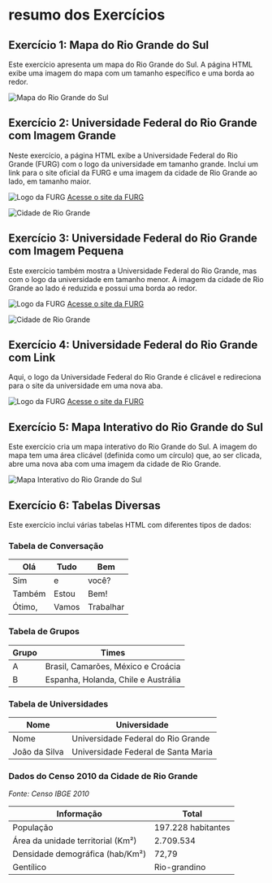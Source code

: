 # resumo dos Exercícios

## Exercício 1: Mapa do Rio Grande do Sul

Este exercício apresenta um mapa do Rio Grande do Sul. A página HTML exibe uma imagem do mapa com um tamanho específico e uma borda ao redor.

![Mapa do Rio Grande do Sul](figuras/mapa.jpg)

## Exercício 2: Universidade Federal do Rio Grande com Imagem Grande

Neste exercício, a página HTML exibe a Universidade Federal do Rio Grande (FURG) com o logo da universidade em tamanho grande. Inclui um link para o site oficial da FURG e uma imagem da cidade de Rio Grande ao lado, em tamanho maior.

![Logo da FURG](figuras/logofurg1.png)
[Acesse o site da FURG](https://www.furg.br/)

![Cidade de Rio Grande](figuras/cidade.JPG)

## Exercício 3: Universidade Federal do Rio Grande com Imagem Pequena

Este exercício também mostra a Universidade Federal do Rio Grande, mas com o logo da universidade em tamanho menor. A imagem da cidade de Rio Grande ao lado é reduzida e possui uma borda ao redor.

![Logo da FURG](figuras/logofurg1.png)
[Acesse o site da FURG](https://www.furg.br/)

![Cidade de Rio Grande](figuras/cidade.JPG)

## Exercício 4: Universidade Federal do Rio Grande com Link

Aqui, o logo da Universidade Federal do Rio Grande é clicável e redireciona para o site da universidade em uma nova aba.

![Logo da FURG](figuras/logofurg1.png)
[Acesse o site da FURG](https://www.furg.br/)

## Exercício 5: Mapa Interativo do Rio Grande do Sul

Este exercício cria um mapa interativo do Rio Grande do Sul. A imagem do mapa tem uma área clicável (definida como um círculo) que, ao ser clicada, abre uma nova aba com uma imagem da cidade de Rio Grande.

![Mapa Interativo do Rio Grande do Sul](figuras/mapa.jpg)

## Exercício 6: Tabelas Diversas

Este exercício inclui várias tabelas HTML com diferentes tipos de dados:

### Tabela de Conversação

| Olá    | Tudo | Bem    |
|--------|------|--------|
| Sim    | e    | você?  |
| Também | Estou | Bem!  |
| Ótimo, | Vamos | Trabalhar |

### Tabela de Grupos

| Grupo | Times                                   |
|-------|-----------------------------------------|
| A     | Brasil, Camarões, México e Croácia      |
| B     | Espanha, Holanda, Chile e Austrália     |

### Tabela de Universidades

| Nome          | Universidade                              |
|---------------|------------------------------------------|
| Nome          | Universidade Federal do Rio Grande       |
| João da Silva | Universidade Federal de Santa Maria      |

### Dados do Censo 2010 da Cidade de Rio Grande

*Fonte: Censo IBGE 2010*

| Informação                                | Total                |
|-------------------------------------------|----------------------|
| População                                 | 197.228 habitantes   |
| Área da unidade territorial (Km²)         | 2.709.534            |
| Densidade demográfica (hab/Km²)           | 72,79                |
| Gentílico                                 | Rio-grandino         |
